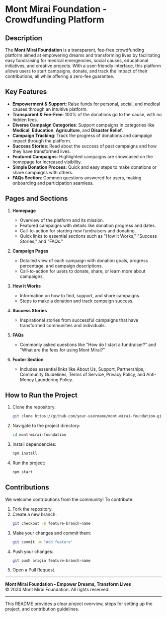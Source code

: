 
# Mont Mirai Foundation - Crowdfunding Platform

## Description

The **Mont Mirai Foundation** is a transparent, fee-free crowdfunding platform aimed at empowering dreams and transforming lives by facilitating easy fundraising for medical emergencies, social causes, educational initiatives, and creative projects. With a user-friendly interface, this platform allows users to start campaigns, donate, and track the impact of their contributions, all while offering a zero-fee guarantee.

## Key Features

- **Empowerment & Support**: Raise funds for personal, social, and medical causes through an intuitive platform.
- **Transparent & Fee-Free**: 100% of the donations go to the cause, with no hidden fees.
- **Diverse Campaign Categories**: Support campaigns in categories like **Medical**, **Education**, **Agriculture**, and **Disaster Relief**.
- **Campaign Tracking**: Track the progress of donations and campaign impact through the platform.
- **Success Stories**: Read about the success of past campaigns and how they have transformed lives.
- **Featured Campaigns**: Highlighted campaigns are showcased on the homepage for increased visibility.
- **Simple Donation Process**: Quick and easy steps to make donations or share campaigns with others.
- **FAQs Section**: Common questions answered for users, making onboarding and participation seamless.

## Pages and Sections

1. **Homepage**
   - Overview of the platform and its mission.
   - Featured campaigns with details like donation progress and dates.
   - Call-to-action for starting new fundraisers and donating.
   - Quick links to essential sections such as "How it Works," "Success Stories," and "FAQs."

2. **Campaign Pages**
   - Detailed view of each campaign with donation goals, progress percentage, and campaign descriptions.
   - Call-to-action for users to donate, share, or learn more about campaigns.

3. **How it Works**
   - Information on how to find, support, and share campaigns.
   - Steps to make a donation and track campaign success.

4. **Success Stories**
   - Inspirational stories from successful campaigns that have transformed communities and individuals.

5. **FAQs**
   - Commonly asked questions like "How do I start a fundraiser?" and "What are the fees for using Mont Mirai?"

6. **Footer Section**
   - Includes essential links like About Us, Support, Partnerships, Community Guidelines, Terms of Service, Privacy Policy, and Anti-Money Laundering Policy.

## How to Run the Project

1. Clone the repository:
   ```bash
   git clone https://github.com/your-username/mont-mirai-foundation.git
   ```

2. Navigate to the project directory:
   ```bash
   cd mont-mirai-foundation
   ```

3. Install dependencies:
   ```bash
   npm install
   ```

4. Run the project:
   ```bash
   npm start
   ```

## Contributions

We welcome contributions from the community! To contribute:

1. Fork the repository.
2. Create a new branch:
   ```bash
   git checkout -b feature-branch-name
   ```
3. Make your changes and commit them:
   ```bash
   git commit -m "Add feature"
   ```
4. Push your changes:
   ```bash
   git push origin feature-branch-name
   ```
5. Open a Pull Request.


---

**Mont Mirai Foundation - Empower Dreams, Transform Lives**  
© 2024 Mont Mirai Foundation. All rights reserved.

---

This README provides a clear project overview, steps for setting up the project, and contribution guidelines.
